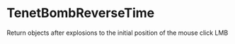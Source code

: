 # TenetBombReverseTime
Return objects after explosions to the initial position of the mouse click LMB
